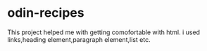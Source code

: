 # odin-recipes
This project helped me with getting comofortable with html.
i used links,heading element,paragraph element,list etc.
